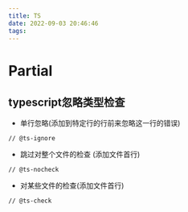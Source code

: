 ```yaml
---
title: TS
date: 2022-09-03 20:46:46
tags:
---
```

# Partial

## typescript忽略类型检查

- 单行忽略(添加到特定行的行前来忽略这一行的错误)

```tsx
// @ts-ignore
```

- 跳过对整个文件的检查 (添加文件首行)

```tsx
// @ts-nocheck
```

- 对某些文件的检查(添加文件首行)

```tsx
// @ts-check
```


